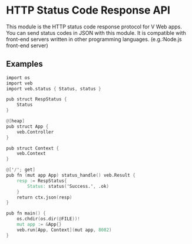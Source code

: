 # HTTP Status Code Response API

This module is the HTTP status code response protocol for V Web apps.
You can send status codes in JSON with this module.
It is compatible with front-end servers written in other programming languages.
(e.g.:Node.js front-end server)

## Examples

```v
import os
import veb
import veb.status { Status, status }

pub struct RespStatus {
	Status
}

@[heap]
pub struct App {
	veb.Controller
}

pub struct Context {
	veb.Context
}

@['/'; get]
pub fn (mut app App) status_handle() veb.Result {
	resp := RespStatus{
		Status: status('Success.', .ok)
	}
	return ctx.json(resp)
}

pub fn main() {
	os.chdir(os.dir(@FILE))!
	mut app := &App{}
	veb.run[App, Context](mut app, 8082)
}
```
